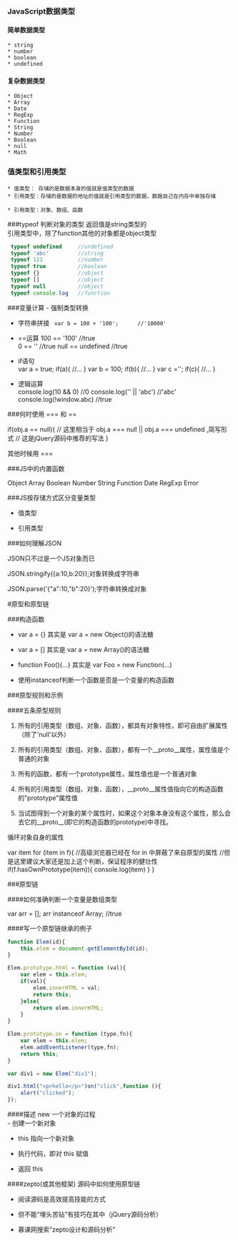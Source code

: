 ### JavaScript数据类型
#### 简单数据类型
    * string
    * number
    * boolean
    * undefined
#### 复杂数据类型
    * Object
    * Array
    * Date
    * RegExp
    * Function
    * String
    * Number
    * Boolean
    * null
    * Math



### 值类型和引用类型
    * 值类型： 存储的是数据本身的值就是值类型的数据
    * 引用类型：存储的是数据的地址的值就是引用类型的数据，数据自己在内存中单独存储
    
    * 引用类型：对象、数组、函数
    
  
    
###typeof 判断对象的类型  返回值是string类型的  
引用类型中，除了function其他的对象都是object类型    
    
```  javascript  
 typeof undefined     //undefined 
 typeof 'abc'         //string
 typeof 123           //number
 typeof true          //boolean
 typeof {}            //object
 typeof []            //object
 typeof null          //object 
 typeof console.log   //function
```    
    
    
    
 ###变量计算 - 强制类型转换
    
  * 字符串拼接
 ` var b = 100 + '100';      //'10000'`
 
  * ==运算
  100 == '100'              //true        
  0 == ''                   //true 
  null == undefined         //true 

  * if语句  
  var a = true;
  if(a){
      //...
  }
  var b = 100;
  if(b){
      //...
  }
  var c ='';
  if(c){
      //...
  }
  
  * 逻辑运算  
 console.log(10 && 0)       //0
 console.log('' || 'abc')   //'abc'
 console.log(!window.abc)   //true
    
    
    
    
    
###何时使用 === 和 ==

if(obj.a == null){
//    这里相当于 obj.a === null || obj.a === undefined ,简写形式
//    这是jQuery源码中推荐的写法
}
        
其他时候用 ===    
    
    
    
    
###JS中的内置函数    

Object
Array
Boolean
Number
String
Function
Date
RegExp
Error    
    
    
    
    
###JS按存储方式区分变量类型    

- 值类型

- 引用类型       
    
    
    
    
    
###如何理解JSON

JSON只不过是一个JS对象而已 

JSON.stringify({a:10,b:20});对象转换成字符串

JSON.parse('{"a":10,"b":20}');字符串转换成对象
    
    
    
    
    
#原型和原型链    
    
    
###构造函数    
    
- var a = {} 其实是 var a = new Object()的语法糖 

- var a = [] 其实是 var a = new Array()的语法糖

- function Foo(){...} 其实是 var Foo = new Function(...)
    
- 使用instanceof判断一个函数是否是一个变量的构造函数    
    
    
    
    
###原型规则和示例
    
####五条原型规则       
          
1. 所有的引用类型（数组、对象、函数），都具有对象特性，即可自由扩展属性（除了'null'以外）             
                
2. 所有的引用类型（数组、对象、函数），都有一个__proto__属性，属性值是个普通的对象               
                      
3. 所有的函数，都有一个prototype属性，属性值也是一个普通对象                         
                            
4. 所有的引用类型（数组、对象、函数），__proto__属性值指向它的构造函数的"prototype"属性值                              
                                  
5. 当试图得到一个对象的某个属性时，如果这个对象本身没有这个属性，那么会去它的__proto__(即它的构造函数的prototype)中寻找。                                 
                                        
循环对象自身的属性                                           
                                              
var item
for (item in f){
    //高级浏览器已经在 for in 中屏蔽了来自原型的属性
    //但是这里建议大家还是加上这个判断，保证程序的健壮性
    if(f.hasOwnPrototype(item)){
        console.log(item)
    }
}                                                 
                                                    
                                                       
                                                          
                                                             
                                                                
###原型链                                                                   
                                                                      
####如何准确判断一个变量是数组类型                                                                         
                                                                            
var arr = [];
arr instanceof Array;         //true                                                                      
 
                                                                                  
                                                                                                                                                                                                                                                    
####写一个原型链继承的例子
```javascript
function Elem(id){
	this.elem = document.getElementById(id);
}

Elem.prototype.html = function (val){
	var elem = this.elem;
	if(val){
		elem.innerHTML = val;
		return this;
	}else{
		return elem.innerHTML;
	}
}

Elem.prototype.on = function (type,fn){
	var elem = this.elem;
	elem.addEventListener(type,fn);
	return this;
}

var div1 = new Elem("div1");

div1.html("<p>hello</p>")on("click",function (){
	alert("clicked");
});
```

                                                                                
                                                                                                                                                                
                                                                                                                                                                                                                                                                                                                                
                                                                                                                                                                
####描述 new 一个对象的过程    
                                                                                                                                                                                                                            - 创建一个新对象 
                                                                                                                                                                                                                            
- this 指向一个新对象                                                                                                                                                                                                                                                                                                                                                                                                                                                                                                                                                                                                                                                                                                                  
                                                                                                                                                                                                                                                                                                                                                                                                                
- 执行代码，即对 this 赋值                                                                                        

- 返回 this                                                                                                                                                                                                                                                                                                                                                                                  
                                                                                                 
                                                                                                    
####zepto(或其他框架) 源码中如何使用原型链                                                                                                       
                                                                                                          
- 阅读源码是高效提高技能的方式                                                                                                             
                                                                                                                
- 但不能“埋头苦钻”有技巧在其中（jQuery源码分析）                                                                                                                      
    
- 慕课网搜索“zepto设计和源码分析”    
    
    
    

    
        
            
                
                    
                        
                            
                                
                                    
                                        
                                            
                                                
                                                    
                                                        
                                                            
                                                                
                                                                    
                                                                        
                                                                            
                                                                                
                                                                                    
                                                                                        
                                                                                            
                                                                                                
                                                                                                    
                                                                                                        
                                                                                                            
                                                                                                                
                                                                                                                    
                                                                                                                        
                                                                                                                            
                                                                                                                                
                                                                                                                                    
                                                                                                                                        
                                                                                                                                            
                                                                                                                                                
                                                                                                                                                    
                                                                                                                                                        
                                                                                                                                                            
                                                                                                                                                                
                                                                                                                                                                    
                                                                                                                                                                        
                                                                                                                                                                            
                                                                                                                                                                                
                                                                                                                                                                                    
                                                                                                                                                                                        
                                                                                                                                                                                            
                                                                                                                                                                                                
                                                                                                                                                                                                    
                                                                                                                                                                                                        
                                                                                                                                                                                                            
                                                                                                                                                                                                                
                                                                                                                                                                                                                    
                                                                                                                                                                                                                        
                                                                                                                                                                                                                            
                                                                                                                                                                                                                                
                                                                                                                                                                                                                                    
                                                                                                                                                                                                                                        
                                                                                                                                                                                                                                            
                                                                                                                                                                                                                                                
                                                                                                                                                                                                                                                    
                                                                                                                                                                                                                                                        
                                                                                                                                                                                                                                                            
                                                                                                                                                                                                                                                                
                                                                                                                                                                                                                                                                    
                                                                                                                                                                                                                                                                        
                                                                                                                                                                                                                                                                            
                                                                                                                                                                                                                                                                                
                                                                                                                                                                                                                                                                                    
                                                                                                                                                                                                                                                                                        
                                                                                                                                                                                                                                                                                            
                                                                                                                                                                                                                                                                                                
                                                                                                                                                                                                                                                                                                    
                                                                                                                                                                                                                                                                                                        
                                                                                                                                                                                                                                                                                                            
                                                                                                                                                                                                                                                                                                                
                                                                                                                                                                                                                                                                                                                    
                                                                                                                                                                                                                                                                                                                        
                                                                                                                                                                                                                                                                                                                            
                                                                                                                                                                                                                                                                                                                                
                                                                                                                                                                                                                                                                                                                                    
                                                                                                                                                                                                                                                                                                                                        
                                                                                                                                                                                                                                                                                                                                            
                                                                                                                                                                                                                                                                                                                                                
                                                                                                                                                                                                                                                                                                                                                    
                                                                                                                                                                                                                                                                                                                                                        
                                                                                                                                                                                                                                                                                                                                                            
                                                                                                                                                                                                                                                                                                                                                                    
    
    